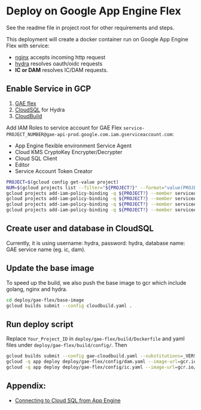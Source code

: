 # Deploy on Google App Engine Flex

See the readme file in project root for other requirements and steps.

This deployment will create a docker container run on Google App Engine Flex with service:

- [nginx](https://www.nginx.com/) accepts incoming http request
- [hydra](https://github.com/ory/hydra) resolves oauth/oidc requests
- **IC or DAM** resolves IC/DAM requests.

## Enable Service in GCP

1. [GAE flex](https://cloud.google.com/appengine/docs/flexible/custom-runtimes/quickstart)
2. [CloudSQL](https://cloud.google.com/sql/docs/mysql/quickstart) for Hydra
3. [CloudBuild](https://cloud.google.com/source-repositories/docs/quickstart-triggering-builds-with-source-repositories)

Add IAM Roles to service account for GAE Flex `service-PROJECT_NUMBER@gae-api-prod.google.com.iam.gserviceaccount.com`:

- App Engine flexible environment Service Agent
- Cloud KMS CryptoKey Encrypter/Decrypter
- Cloud SQL Client
- Editor
- Service Account Token Creator

```bash
PROJECT=$(gcloud config get-value project)
NUM=$(gcloud projects list --filter="${PROJECT?}" --format="value(PROJECT_NUMBER)")
gcloud projects add-iam-policy-binding -q ${PROJECT?} --member serviceAccount:service-${NUM?}@gae-api-prod.google.com.iam.gserviceaccount.com --role roles/cloudkms.cryptoKeyEncrypterDecrypter
gcloud projects add-iam-policy-binding -q ${PROJECT?} --member serviceAccount:service-${NUM?}@gae-api-prod.google.com.iam.gserviceaccount.com --role roles/cloudsql.client
gcloud projects add-iam-policy-binding -q ${PROJECT?} --member serviceAccount:service-${NUM?}@gae-api-prod.google.com.iam.gserviceaccount.com --role roles/editor
gcloud projects add-iam-policy-binding -q ${PROJECT?} --member serviceAccount:service-${NUM?}@gae-api-prod.google.com.iam.gserviceaccount.com --role roles/iam.serviceAccountTokenCreator
```

## Create user and database in CloudSQL

Currently, it is using username: hydra, password: hydra, database name: GAE service name (eg. ic, dam).

## Update the base image

To speed up the build, we also push the base image to gcr which include golang, nginx and hydra.

```bash
cd deploy/gae-flex/base-image
gcloud builds submit --config cloudbuild.yaml .
```

## Run deploy script

Replace `Your_Project_ID` in `deploy/gae-flex/build/Dockerfile` and yaml files under `deploy/gae-flex/build/config/`. Then

```bash
gcloud builds submit --config gae-cloudbuild.yaml --substitutions=_VERSION_="latest" .
gcloud -q app deploy deploy/gae-flex/config/dam.yaml --image-url=gcr.io/${PROJECT?}/hcls-fa-gae:latest
gcloud -q app deploy deploy/gae-flex/config/ic.yaml --image-url=gcr.io/${PROJECT?}/hcls-fa-gae:latest
```

## Appendix:

- [Connecting to Cloud SQL from App Engine](https://cloud.google.com/sql/docs/mysql/connect-app-engine)
